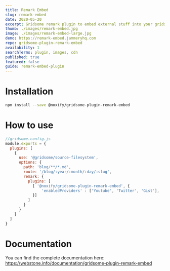 ```yaml
---
title: Remark Embed
slug: remark-embed
date: 2020-05-20
excerpt: Gridsome remark plugin to embed external stuff into your gridsome site.
thumb: ./images/remark-embed.jpg
image: ./images/remark-embed-large.jpg
demo: https://remark-embed.jammeryhq.com
repo: gridsome-plugin-remark-embed
availability: 1
searchTerms: plugin, images, cdn
published: true
featured: false
guide: remark-embed-plugin
---
```

# Installation

```bash
npm install --save @noxify/gridsome-plugin-remark-embed
```

# How to use

```js
//gridsome.config.js
module.exports = {
  plugins: [
    {
      use: '@gridsome/source-filesystem',
      options: {
        path: 'blog/**/*.md',
        route: '/blog/:year/:month/:day/:slug',
        remark: {
          plugins: [
            [ '@noxify/gridsome-plugin-remark-embed', {
                'enabledProviders' : ['Youtube', 'Twitter', 'Gist'],
            }]
          ]
        }
      }
    }
  ]
}
```

# Documentation

You can find the complete documentation here: https://webstone.info/documentation/gridsome-plugin-remark-embed
